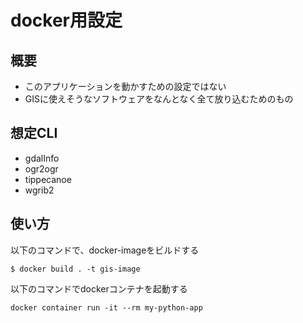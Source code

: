 # docker用設定

## 概要

- このアプリケーションを動かすための設定ではない
- GISに使えそうなソフトウェアをなんとなく全て放り込むためのもの

## 想定CLI

- gdalInfo
- ogr2ogr
- tippecanoe
- wgrib2

## 使い方

以下のコマンドで、docker-imageをビルドする

```
$ docker build . -t gis-image
```

以下のコマンドでdockerコンテナを起動する
```
docker container run -it --rm my-python-app
```

